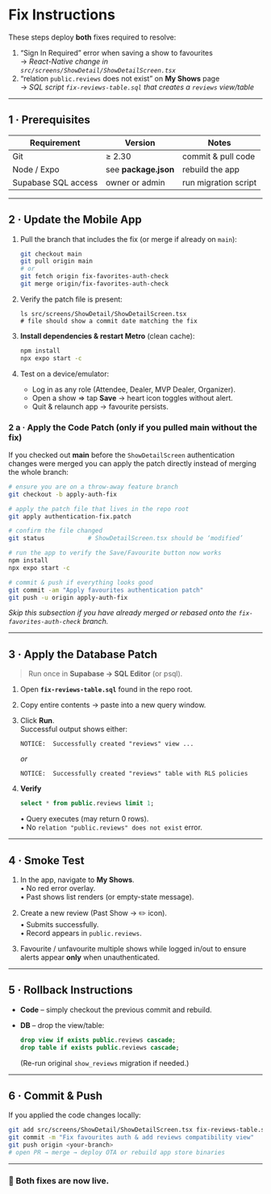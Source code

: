 # Fix Instructions

These steps deploy **both** fixes required to resolve:

1. “Sign In Required” error when saving a show to favourites  
   → _React-Native change in `src/screens/ShowDetail/ShowDetailScreen.tsx`_  
2. “relation `public.reviews` does not exist” on **My Shows** page  
   → _SQL script `fix-reviews-table.sql` that creates a `reviews` view/table_

---

## 1 · Prerequisites

| Requirement | Version | Notes |
|-------------|---------|-------|
| Git | ≥ 2.30 | commit & pull code |
| Node / Expo | see **package.json** | rebuild the app |
| Supabase SQL access | owner or admin | run migration script |

---

## 2 · Update the Mobile App

1. Pull the branch that includes the fix (or merge if already on `main`):

   ```bash
   git checkout main
   git pull origin main
   # or
   git fetch origin fix-favorites-auth-check
   git merge origin/fix-favorites-auth-check
   ```

2. Verify the patch file is present:

   ```
   ls src/screens/ShowDetail/ShowDetailScreen.tsx
   # file should show a commit date matching the fix
   ```

3. **Install dependencies & restart Metro** (clean cache):

   ```bash
   npm install
   npx expo start -c
   ```

4. Test on a device/emulator:

   * Log in as any role (Attendee, Dealer, MVP Dealer, Organizer).  
   * Open a show ⇒ tap **Save** → heart icon toggles without alert.  
   * Quit & relaunch app → favourite persists.

### 2 a · Apply the Code Patch (only if you pulled **main** without the fix)

If you checked out **main** before the `ShowDetailScreen` authentication
changes were merged you can apply the patch directly instead of merging the
whole branch:

```bash
# ensure you are on a throw-away feature branch
git checkout -b apply-auth-fix

# apply the patch file that lives in the repo root
git apply authentication-fix.patch

# confirm the file changed
git status            # ShowDetailScreen.tsx should be ‘modified’

# run the app to verify the Save/Favourite button now works
npm install
npx expo start -c

# commit & push if everything looks good
git commit -am "Apply favourites authentication patch"
git push -u origin apply-auth-fix
```

_Skip this subsection if you have already merged or rebased onto the
`fix-favorites-auth-check` branch._

---

## 3 · Apply the Database Patch

> Run once in **Supabase → SQL Editor** (or psql).

1. Open **`fix-reviews-table.sql`** found in the repo root.
2. Copy entire contents → paste into a new query window.
3. Click **Run**.  
   Successful output shows either:

   ```
   NOTICE:  Successfully created "reviews" view ...
   ```
   _or_
   ```
   NOTICE:  Successfully created "reviews" table with RLS policies
   ```

4. **Verify**

   ```sql
   select * from public.reviews limit 1;
   ```

   • Query executes (may return 0 rows).  
   • No `relation "public.reviews" does not exist` error.

---

## 4 · Smoke Test

1. In the app, navigate to **My Shows**.  
   • No red error overlay.  
   • Past shows list renders (or empty-state message).

2. Create a new review (Past Show → ✏️ icon).  
   • Submits successfully.  
   • Record appears in `public.reviews`.

3. Favourite / unfavourite multiple shows while logged in/out to ensure alerts appear **only** when unauthenticated.

---

## 5 · Rollback Instructions

* **Code** – simply checkout the previous commit and rebuild.  
* **DB** – drop the view/table:

  ```sql
  drop view if exists public.reviews cascade;
  drop table if exists public.reviews cascade;
  ```

  (Re-run original `show_reviews` migration if needed.)

---

## 6 · Commit & Push

If you applied the code changes locally:

```bash
git add src/screens/ShowDetail/ShowDetailScreen.tsx fix-reviews-table.sql
git commit -m "Fix favourites auth & add reviews compatibility view"
git push origin <your-branch>
# open PR → merge → deploy OTA or rebuild app store binaries
```

---

### 🎉  Both fixes are now live.
